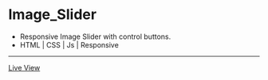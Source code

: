 # Image_Slider
-	Responsive Image Slider with control buttons.
-	HTML | CSS | Js | Responsive

<hr/>
<a href="https://ziad-ahmed22.github.io/Image-Slider/">Live View</a>
